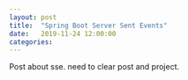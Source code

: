 ```yaml
---
layout: post
title:  "Spring Boot Server Sent Events"
date:   2019-11-24 12:00:00
categories:
---
```


Post about sse. need to clear post and project.